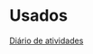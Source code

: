# Usados
<a href="https://docs.google.com/document/d/195rDhJFusux16g7A0S1hH-vjUg8cTMW2j3MRgA6E_Xo/edit?usp=sharing">Diário de atividades</a>
